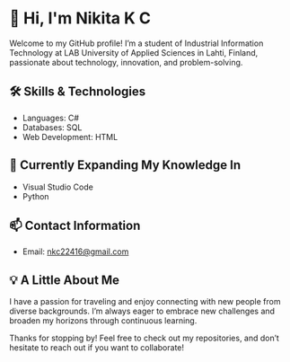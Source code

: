 # 👋 Hi, I'm Nikita K C

Welcome to my GitHub profile! I’m a student of Industrial Information Technology at LAB University of Applied Sciences in Lahti, Finland, passionate about technology, innovation, and problem-solving.

## 🛠️ Skills & Technologies
- Languages: C#
- Databases: SQL
- Web Development: HTML

## 🌱 Currently Expanding My Knowledge In
- Visual Studio Code
- Python

## 📫 Contact Information
- Email: [nkc22416@gmail.com](mailto:nkc22416@gmail.com)

## 💡 A Little About Me
I have a passion for traveling and enjoy connecting with new people from diverse backgrounds. I’m always eager to embrace new challenges and broaden my horizons through continuous learning.

Thanks for stopping by! Feel free to check out my repositories, and don’t hesitate to reach out if you want to collaborate!

